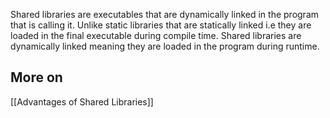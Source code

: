 Shared libraries are executables that are dynamically linked in the program that is calling it. 
Unlike static libraries that are statically linked i.e they are loaded in the final executable during compile time. Shared libraries are dynamically linked meaning they are loaded in the program during runtime.
## More on 
[[Advantages of Shared Libraries]]